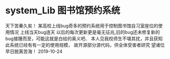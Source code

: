 # system_Lib 图书馆预约系统


天下苦秦久矣！
某高校上线bug奇多的预约系统用于控制图书馆自习室座位的使用情况
上线当天bug连天 以后的每次更新更是毫无征兆,旧的bug还未修复新的bug接踵而至，可能这就是白给的奥义吧、
本人见我校师生不堪其扰，并且获知此系统已经有有一定的使用规模，
故开源部分源代码，供全体受害者研究
望诸位早日脱离苦海！
2019-10-24
